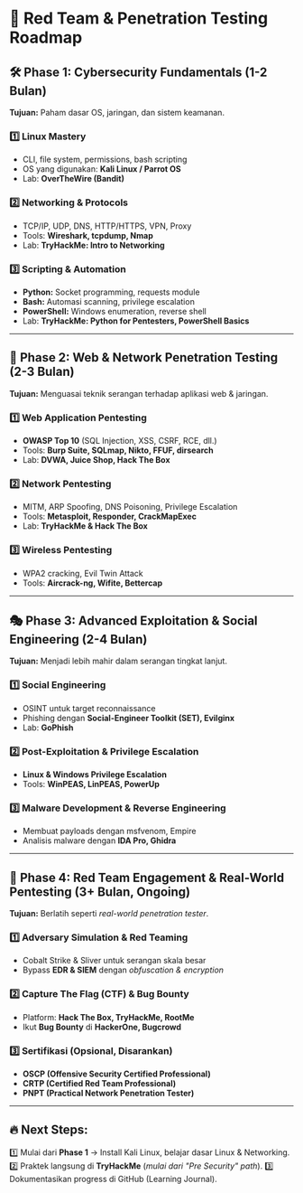# 🔴 Red Team & Penetration Testing Roadmap

## **🛠️ Phase 1: Cybersecurity Fundamentals (1-2 Bulan)**
**Tujuan:** Paham dasar OS, jaringan, dan sistem keamanan.

### **1️⃣ Linux Mastery**
- CLI, file system, permissions, bash scripting
- OS yang digunakan: **Kali Linux / Parrot OS**
- Lab: **OverTheWire (Bandit)**

### **2️⃣ Networking & Protocols**
- TCP/IP, UDP, DNS, HTTP/HTTPS, VPN, Proxy
- Tools: **Wireshark, tcpdump, Nmap**
- Lab: **TryHackMe: Intro to Networking**

### **3️⃣ Scripting & Automation**
- **Python:** Socket programming, requests module
- **Bash:** Automasi scanning, privilege escalation
- **PowerShell:** Windows enumeration, reverse shell
- Lab: **TryHackMe: Python for Pentesters, PowerShell Basics**

---

## **🔎 Phase 2: Web & Network Penetration Testing (2-3 Bulan)**
**Tujuan:** Menguasai teknik serangan terhadap aplikasi web & jaringan.

### **1️⃣ Web Application Pentesting**
- **OWASP Top 10** (SQL Injection, XSS, CSRF, RCE, dll.)
- Tools: **Burp Suite, SQLmap, Nikto, FFUF, dirsearch**
- Lab: **DVWA, Juice Shop, Hack The Box**

### **2️⃣ Network Pentesting**
- MITM, ARP Spoofing, DNS Poisoning, Privilege Escalation
- Tools: **Metasploit, Responder, CrackMapExec**
- Lab: **TryHackMe & Hack The Box**

### **3️⃣ Wireless Pentesting**
- WPA2 cracking, Evil Twin Attack
- Tools: **Aircrack-ng, Wifite, Bettercap**

---

## **🎭 Phase 3: Advanced Exploitation & Social Engineering (2-4 Bulan)**
**Tujuan:** Menjadi lebih mahir dalam serangan tingkat lanjut.

### **1️⃣ Social Engineering**
- OSINT untuk target reconnaissance
- Phishing dengan **Social-Engineer Toolkit (SET), Evilginx**
- Lab: **GoPhish**

### **2️⃣ Post-Exploitation & Privilege Escalation**
- **Linux & Windows Privilege Escalation**
- Tools: **WinPEAS, LinPEAS, PowerUp**

### **3️⃣ Malware Development & Reverse Engineering**
- Membuat payloads dengan msfvenom, Empire
- Analisis malware dengan **IDA Pro, Ghidra**

---

## **🚩 Phase 4: Red Team Engagement & Real-World Pentesting (3+ Bulan, Ongoing)**
**Tujuan:** Berlatih seperti *real-world penetration tester*.

### **1️⃣ Adversary Simulation & Red Teaming**
- Cobalt Strike & Sliver untuk serangan skala besar
- Bypass **EDR & SIEM** dengan *obfuscation & encryption*

### **2️⃣ Capture The Flag (CTF) & Bug Bounty**
- Platform: **Hack The Box, TryHackMe, RootMe**
- Ikut **Bug Bounty** di **HackerOne, Bugcrowd**

### **3️⃣ Sertifikasi (Opsional, Disarankan)**
- **OSCP (Offensive Security Certified Professional)**
- **CRTP (Certified Red Team Professional)**
- **PNPT (Practical Network Penetration Tester)**

---

## **🔥 Next Steps:**
1️⃣ Mulai dari **Phase 1** → Install Kali Linux, belajar dasar Linux & Networking.
2️⃣ Praktek langsung di **TryHackMe** (*mulai dari "Pre Security" path*).
3️⃣ Dokumentasikan progress di GitHub (Learning Journal).

